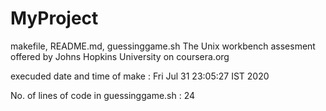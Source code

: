 # MyProject
makefile, README.md, guessinggame.sh
The Unix workbench assesment
offered by Johns Hopkins University on coursera.org

execuded date and time of make : Fri Jul 31 23:05:27 IST 2020

No. of lines of code in guessinggame.sh : 24
